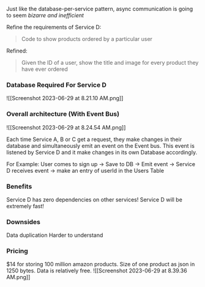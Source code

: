 Just like the database-per-service pattern, async communication is going to seem _bizarre and inefficient_

Refine the requirements of Service D: 
> Code to show products ordered by a particular user

Refined: 
> Given the ID of a user, show the title and image for every product they have ever ordered

### Database Required For Service D
![[Screenshot 2023-06-29 at 8.21.10 AM.png]]

### Overall architecture (With Event Bus)
![[Screenshot 2023-06-29 at 8.24.54 AM.png]]

Each time Service A, B or C get a request, they make changes in their database and simultaneously emit an event on the Event bus. This event is listened by Service D and it make changes in its own Database accordingly. 

For Example: User comes to sign up -> Save to DB -> Emit event -> Service D receives event -> make an entry of userId in the Users Table

### Benefits
Service D has zero dependencies on other services!
Service D will be extremely fast!

### Downsides
Data duplication
Harder to understand

### Pricing
$14 for storing 100 million amazon products. Size of one product as json in 1250 bytes. Data is relatively free. 
![[Screenshot 2023-06-29 at 8.39.36 AM.png]]
